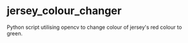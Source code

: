 # jersey_colour_changer
Python script utilising opencv to change colour of jersey's red colour to green.
